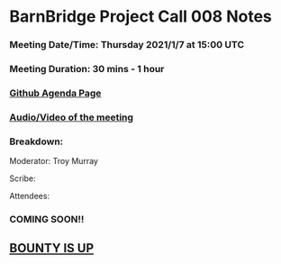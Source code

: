 # BarnBridge Project Call 008 Notes 
### Meeting Date/Time: Thursday 2021/1/7 at 15:00 UTC
### Meeting Duration: 30 mins - 1 hour
### [Github Agenda Page](https://github.com/BarnBridge/BarnBridge-PM/issues/11)
### [Audio/Video of the meeting]()
### Breakdown:

Moderator: Troy Murray

Scribe: 

Attendees: 


### COMING SOON!!
## [BOUNTY IS UP](https://gitcoin.co/issue/BarnBridge/BarnBridge-PM/11/100024563)
